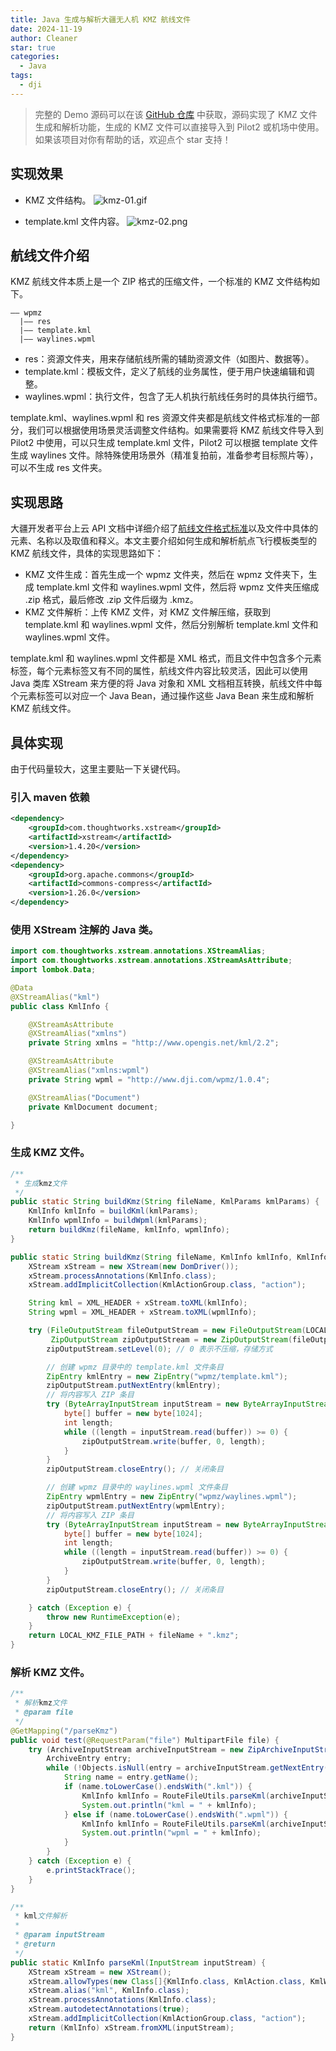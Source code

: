 ```yaml
---
title: Java 生成与解析大疆无人机 KMZ 航线文件
date: 2024-11-19
author: Cleaner
star: true
categories:
  - Java
tags:
  - dji
---
```


> 完整的 Demo 源码可以在该 [GitHub 仓库](https://github.com/SongJian-99/dj-uav) 中获取，源码实现了 KMZ 文件生成和解析功能，生成的 KMZ 文件可以直接导入到 Pilot2 或机场中使用。如果该项目对你有帮助的话，欢迎点个 star 支持！

## 实现效果

- KMZ 文件结构。
  ![kmz-01.gif](https://s2.loli.net/2024/11/19/kznUqoeSa7CbBAX.gif)

- template.kml 文件内容。
  ![kmz-02.png](https://s2.loli.net/2024/11/19/tDBySCuWoM3mUpf.png)

## 航线文件介绍

KMZ 航线文件本质上是一个 ZIP 格式的压缩文件，一个标准的 KMZ 文件结构如下。

    —— wpmz
      |—— res
      |—— template.kml
      |—— waylines.wpml

- res：资源文件夹，用来存储航线所需的辅助资源文件（如图片、数据等）。
- template.kml：模板文件，定义了航线的业务属性，便于用户快速编辑和调整。
- waylines.wpml：执行文件，包含了无人机执行航线任务时的具体执行细节。

template.kml、waylines.wpml 和 res 资源文件夹都是航线文件格式标准的一部分，我们可以根据使用场景灵活调整文件结构。如果需要将 KMZ 航线文件导入到 Pilot2 中使用，可以只生成 template.kml 文件，Pilot2 可以根据 template 文件生成 waylines 文件。除特殊使用场景外（精准复拍前，准备参考目标照片等），可以不生成 res 文件夹。

## 实现思路

大疆开发者平台上云 API 文档中详细介绍了[航线文件格式标准](https://developer.dji.com/doc/cloud-api-tutorial/cn/api-reference/dji-wpml/overview.html)以及文件中具体的元素、名称以及取值和释义。本文主要介绍如何生成和解析航点飞行模板类型的 KMZ 航线文件，具体的实现思路如下：

- KMZ 文件生成：首先生成一个 wpmz 文件夹，然后在 wpmz 文件夹下，生成 template.kml 文件和 waylines.wpml 文件，然后将 wpmz 文件夹压缩成 .zip 格式，最后修改 .zip 文件后缀为 .kmz。
- KMZ 文件解析：上传 KMZ 文件，对 KMZ 文件解压缩，获取到 template.kml 和 waylines.wpml 文件，然后分别解析 template.kml 文件和 waylines.wpml 文件。

template.kml 和 waylines.wpml 文件都是 XML 格式，而且文件中包含多个元素标签，每个元素标签又有不同的属性，航线文件内容比较灵活，因此可以使用 Java 类库 XStream 来方便的将 Java 对象和 XML 文档相互转换，航线文件中每个元素标签可以对应一个 Java Bean，通过操作这些 Java Bean 来生成和解析 KMZ 航线文件。

## 具体实现

由于代码量较大，这里主要贴一下关键代码。

### 引入 maven 依赖

```xml
<dependency>
    <groupId>com.thoughtworks.xstream</groupId>
    <artifactId>xstream</artifactId>
    <version>1.4.20</version>
</dependency>
<dependency>
    <groupId>org.apache.commons</groupId>
    <artifactId>commons-compress</artifactId>
    <version>1.26.0</version>
</dependency>
```

### 使用 XStream 注解的 Java 类。

```java
import com.thoughtworks.xstream.annotations.XStreamAlias;
import com.thoughtworks.xstream.annotations.XStreamAsAttribute;
import lombok.Data;

@Data
@XStreamAlias("kml")
public class KmlInfo {

    @XStreamAsAttribute
    @XStreamAlias("xmlns")
    private String xmlns = "http://www.opengis.net/kml/2.2";

    @XStreamAsAttribute
    @XStreamAlias("xmlns:wpml")
    private String wpml = "http://www.dji.com/wpmz/1.0.4";

    @XStreamAlias("Document")
    private KmlDocument document;

}
```

### 生成 KMZ 文件。

```java
/**
 * 生成kmz文件
 */
public static String buildKmz(String fileName, KmlParams kmlParams) {
    KmlInfo kmlInfo = buildKml(kmlParams);
    KmlInfo wpmlInfo = buildWpml(kmlParams);
    return buildKmz(fileName, kmlInfo, wpmlInfo);
}

public static String buildKmz(String fileName, KmlInfo kmlInfo, KmlInfo wpmlInfo) {
    XStream xStream = new XStream(new DomDriver());
    xStream.processAnnotations(KmlInfo.class);
    xStream.addImplicitCollection(KmlActionGroup.class, "action");

    String kml = XML_HEADER + xStream.toXML(kmlInfo);
    String wpml = XML_HEADER + xStream.toXML(wpmlInfo);

    try (FileOutputStream fileOutputStream = new FileOutputStream(LOCAL_KMZ_FILE_PATH + fileName + ".kmz");
         ZipOutputStream zipOutputStream = new ZipOutputStream(fileOutputStream)) {
        zipOutputStream.setLevel(0); // 0 表示不压缩，存储方式

        // 创建 wpmz 目录中的 template.kml 文件条目
        ZipEntry kmlEntry = new ZipEntry("wpmz/template.kml");
        zipOutputStream.putNextEntry(kmlEntry);
        // 将内容写入 ZIP 条目
        try (ByteArrayInputStream inputStream = new ByteArrayInputStream(kml.getBytes(StandardCharsets.UTF_8))) {
            byte[] buffer = new byte[1024];
            int length;
            while ((length = inputStream.read(buffer)) >= 0) {
                zipOutputStream.write(buffer, 0, length);
            }
        }
        zipOutputStream.closeEntry(); // 关闭条目

        // 创建 wpmz 目录中的 waylines.wpml 文件条目
        ZipEntry wpmlEntry = new ZipEntry("wpmz/waylines.wpml");
        zipOutputStream.putNextEntry(wpmlEntry);
        // 将内容写入 ZIP 条目
        try (ByteArrayInputStream inputStream = new ByteArrayInputStream(wpml.getBytes(StandardCharsets.UTF_8))) {
            byte[] buffer = new byte[1024];
            int length;
            while ((length = inputStream.read(buffer)) >= 0) {
                zipOutputStream.write(buffer, 0, length);
            }
        }
        zipOutputStream.closeEntry(); // 关闭条目

    } catch (Exception e) {
        throw new RuntimeException(e);
    }
    return LOCAL_KMZ_FILE_PATH + fileName + ".kmz";
}
```

### 解析 KMZ 文件。

```java
/**
 * 解析kmz文件
 * @param file
 */
@GetMapping("/parseKmz")
public void test(@RequestParam("file") MultipartFile file) {
    try (ArchiveInputStream archiveInputStream = new ZipArchiveInputStream(file.getInputStream())) {
        ArchiveEntry entry;
        while (!Objects.isNull(entry = archiveInputStream.getNextEntry())) {
            String name = entry.getName();
            if (name.toLowerCase().endsWith(".kml")) {
                KmlInfo kmlInfo = RouteFileUtils.parseKml(archiveInputStream);
                System.out.println("kml = " + kmlInfo);
            } else if (name.toLowerCase().endsWith(".wpml")) {
                KmlInfo kmlInfo = RouteFileUtils.parseKml(archiveInputStream);
                System.out.println("wpml = " + kmlInfo);
            }
        }
    } catch (Exception e) {
        e.printStackTrace();
    }
}

/**
 * kml文件解析
 *
 * @param inputStream
 * @return
 */
public static KmlInfo parseKml(InputStream inputStream) {
    XStream xStream = new XStream();
    xStream.allowTypes(new Class[]{KmlInfo.class, KmlAction.class, KmlWayLineCoordinateSysParam.class, KmlPoint.class});
    xStream.alias("kml", KmlInfo.class);
    xStream.processAnnotations(KmlInfo.class);
    xStream.autodetectAnnotations(true);
    xStream.addImplicitCollection(KmlActionGroup.class, "action");
    return (KmlInfo) xStream.fromXML(inputStream);
}
```
